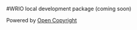 #WRIO local development package
(coming soon)

Powered by [Open Copyright](http://opencopyright.webrunes.com)
